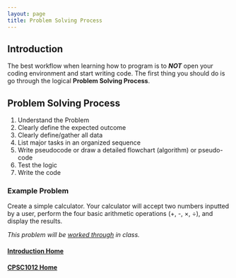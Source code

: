 ```yaml
---
layout: page
title: Problem Solving Process
---
```


## Introduction
The best workflow when learning how to program is to ***NOT*** open your coding environment and start writing code. The first thing you should do is go through the logical **Problem Solving Process**.

## Problem Solving Process
1.	Understand the Problem
2.	Clearly define the expected outcome
3.	Clearly define/gather all data
4.	List major tasks in an organized sequence
5.	Write pseudocode or draw a detailed flowchart (algorithm) or pseudo-code
6.	Test the logic
7.	Write the code

### Example Problem
Create a simple calculator. Your calculator will accept two numbers inputted by a user, perform the four basic arithmetic operations (+, -, ×, ÷), and display the results.

_This problem will be [worked through](../02-sequence/arithmetic.md) in class._

#### [Introduction Home](index.md)
#### [CPSC1012 Home](../)